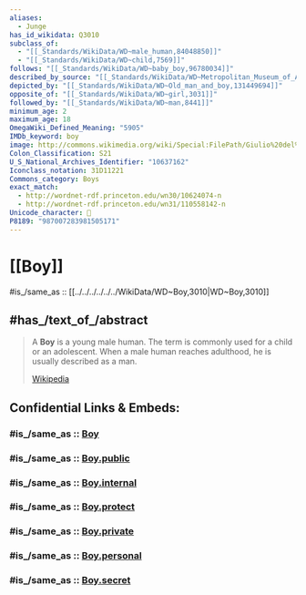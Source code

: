 ```yaml
---
aliases:
  - Junge
has_id_wikidata: Q3010
subclass_of:
  - "[[_Standards/WikiData/WD~male_human,84048850]]"
  - "[[_Standards/WikiData/WD~child,7569]]"
follows: "[[_Standards/WikiData/WD~baby_boy,96780034]]"
described_by_source: "[[_Standards/WikiData/WD~Metropolitan_Museum_of_Art_Tagging_Vocabulary,106727050]]"
depicted_by: "[[_Standards/WikiData/WD~Old_man_and_boy,131449694]]"
opposite_of: "[[_Standards/WikiData/WD~girl,3031]]"
followed_by: "[[_Standards/WikiData/WD~man,8441]]"
minimum_age: 2
maximum_age: 18
OmegaWiki_Defined_Meaning: "5905"
IMDb_keyword: boy
image: http://commons.wikimedia.org/wiki/Special:FilePath/Giulio%20del%20Torre%20Zwei%20Kartenspieler.jpg
Colon_Classification: S21
U_S_National_Archives_Identifier: "10637162"
Iconclass_notation: 31D11221
Commons_category: Boys
exact_match:
  - http://wordnet-rdf.princeton.edu/wn30/10624074-n
  - http://wordnet-rdf.princeton.edu/wn31/110558142-n
Unicode_character: 👦
P8189: "987007283981505171"
---
```


# [[Boy]] 

#is_/same_as :: [[../../../../../../WikiData/WD~Boy,3010|WD~Boy,3010]] 

## #has_/text_of_/abstract 

> A **Boy** is a young male human. The term is commonly used for a child or an adolescent. When a male human reaches adulthood, he is usually described as a man.
>
> [Wikipedia](https://en.wikipedia.org/wiki/Boy) 


## Confidential Links & Embeds: 

### #is_/same_as :: [Boy](/_Standards/Society/Family/Boy.md) 

### #is_/same_as :: [Boy.public](/_public/Society/Family/Boy.public.md) 

### #is_/same_as :: [Boy.internal](/_internal/Society/Family/Boy.internal.md) 

### #is_/same_as :: [Boy.protect](/_protect/Society/Family/Boy.protect.md) 

### #is_/same_as :: [Boy.private](/_private/Society/Family/Boy.private.md) 

### #is_/same_as :: [Boy.personal](/_personal/Society/Family/Boy.personal.md) 

### #is_/same_as :: [Boy.secret](/_secret/Society/Family/Boy.secret.md)

